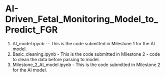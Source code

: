 # AI-Driven_Fetal_Monitoring_Model_to_Predict_FGR

1. AI_model.ipynb -- This is the code submitted in Milestone 1 for the AI model. 
2. Basic_cleaning.ipynb - This is the code submitted in Milestone 2 - code to clean the data before passing to model. 
3. Milestone_2_AI_model.ipynb - This is the code submitted in Milestone 2 for the AI model. 
